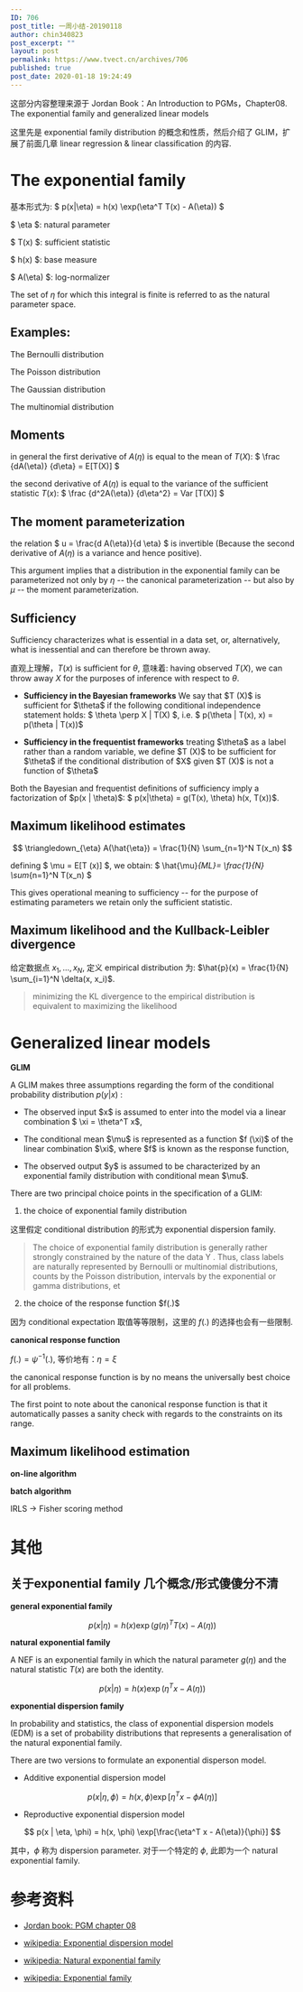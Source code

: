 ```yaml
---
ID: 706
post_title: 一周小结-20190118
author: chin340823
post_excerpt: ""
layout: post
permalink: https://www.tvect.cn/archives/706
published: true
post_date: 2020-01-18 19:24:49
---
```

这部分内容整理来源于 Jordan Book：An Introduction to PGMs，Chapter08. The exponential family and generalized linear models

这里先是 exponential family distribution 的概念和性质，然后介绍了 GLIM，扩展了前面几章 linear regression &amp; linear classification 的内容.

<!--more-->

<h1>The exponential family</h1>

基本形式为: $ p(x|\eta) = h(x) \exp(\eta^T T(x) - A(\eta)) $

$ \eta $: natural parameter

$ T(x) $: sufficient statistic

$ h(x) $: base measure

$ A(\eta) $: log-normalizer

The set of $\eta$ for which this integral is finite is referred to as the natural parameter space.

<h2>Examples:</h2>

The Bernoulli distribution

The Poisson distribution

The Gaussian distribution

The multinomial distribution

<h2>Moments</h2>

in general the first derivative of  $A(\eta)$ is equal to the mean of $T(X)$: $ \frac {dA(\eta)} {d\eta} = E[T(X)] $

the second derivative of $A(\eta)$ is equal to the variance of the sufficient statistic $T(x)$: $ \frac {d^2A(\eta)} {d\eta^2} = Var [T(X)] $

<h2>The moment parameterization</h2>

the relation $ u = \frac{d A(\eta)}{d \eta} $ is invertible (Because the second derivative of $A(\eta)$ is a variance and hence positive).

This argument implies that a distribution in the exponential family can be parameterized not only by $\eta$ -- the canonical parameterization -- but also by $\mu$ -- the moment parameterization.

<h2>Sufficiency</h2>

Sufficiency characterizes what is essential in a data set, or, alternatively, what is inessential and can therefore be thrown away.

直观上理解，$T(x)$ is sufficient for $\theta$, 意味着: having observed $T (X)$, we can throw away $X$ for the purposes of inference with respect to $\theta$.

<ul>
<li><strong>Sufficiency in the Bayesian frameworks</strong>
We say that $T (X)$ is sufficient for $\theta$ if the following conditional independence statement holds: $ \theta \perp  X | T(X) $, i.e. $ p(\theta | T(x), x) = p(\theta | T(x))$</p></li>
<li><p><strong>Sufficiency in the frequentist frameworks</strong>
treating $\theta$ as a label rather than a random variable, we define $T (X)$ to be sufficient for $\theta$ if the conditional distribution of $X$ given $T (X)$ is not a function of $\theta$</p></li>
</ul>

<p>Both the Bayesian and frequentist definitions of sufficiency imply a factorization of $p(x | \theta)$: $ p(x|\theta) = g(T(x), \theta) h(x, T(x))$.

<h2>Maximum likelihood estimates</h2>

$$ \triangledown_{\eta} A(\hat{\eta}) = \frac{1}{N} \sum_{n=1}^N T(x_n) $$

defining $ \mu = E[T (x)] $, we obtain: $ \hat{\mu}<em>{ML}= \frac{1}{N} \sum</em>{n=1}^N T(x_n) $

This gives operational meaning to sufficiency -- for the purpose of estimating parameters we retain only the sufficient statistic.

<h2>Maximum likelihood and the Kullback-Leibler divergence</h2>

给定数据点 $x_1, ..., x_N$, 定义 empirical distribution 为: $\hat{p}(x) = \frac{1}{N} \sum_{i=1}^N \delta(x, x_i)$.

<blockquote>
  minimizing the KL divergence to the empirical distribution is equivalent to maximizing the likelihood
</blockquote>

<h1>Generalized linear models</h1>

<strong>GLIM</strong>

A GLIM makes three assumptions regarding the form of the conditional probability distribution $p(y | x)$ :

<ul>
<li>The observed input $x$ is assumed to enter into the model via a linear combination $ \xi  = \theta^T x$,</p></li>
<li><p>The conditional mean $\mu$ is represented as a function $f (\xi)$ of the linear combination $\xi$, where $f$ is known as the response function,</p></li>
<li><p>The observed output $y$ is assumed to be characterized by an exponential family distribution with conditional mean $\mu$.</p></li>
</ul>

<p>There are two principal choice points in the specification of a GLIM:

<ol>
<li>the choice of exponential family distribution</li>
</ol>

这里假定 conditional distribution 的形式为 exponential dispersion family.

<blockquote>
  The choice of exponential family distribution is generally rather strongly constrained by the nature of the data Y . Thus, class labels are naturally represented by Bernoulli or multinomial distributions, counts by the Poisson distribution, intervals by the exponential or gamma distributions, et
</blockquote>

<ol start="2">
<li>the choice of the response function $f(.)$</li>
</ol>

因为 conditional expectation 取值等等限制，这里的 $f(.)$ 的选择也会有一些限制.

<strong>canonical response function</strong>

$f(.) = \psi^{-1}(.)$, 等价地有：$\eta = \xi$

the canonical response function is by no means the universally best choice for all problems.

The first point to note about the canonical response function is that it automatically passes a sanity check with regards to the constraints on its range.

<h2>Maximum likelihood estimation</h2>

<strong>on-line algorithm</strong>

<strong>batch algorithm</strong>

IRLS -> Fisher scoring method

<h1>其他</h1>

<h2>关于exponential family 几个概念/形式傻傻分不清</h2>

<strong>general exponential family</strong>

$$ p(x|\eta) = h(x) \exp(g(\eta)^T T(x) - A(\eta)) $$

<strong>natural exponential family</strong>

A NEF is an exponential family in which the natural parameter $g(η)$ and the natural statistic $T(x)$ are both the identity.

$$ p(x|\eta) = h(x) \exp(\eta^T x - A(\eta)) $$

<strong>exponential dispersion family</strong>

In probability and statistics, the class of exponential dispersion models (EDM) is a set of probability distributions that represents a generalisation of the natural exponential family.

There are two versions to formulate an exponential disperson model.

<ul>
<li>Additive exponential dispersion model</li>
</ul>

$$ p(x | \eta, \phi) = h(x, \phi) \exp[\eta^T x - \phi A(\eta)] $$

<ul>
<li>Reproductive exponential dispersion model</li>
</ul>

$$ p(x | \eta, \phi) = h(x, \phi) \exp[\frac{\eta^T x - A(\eta)}{\phi}] $$

其中，$\phi$ 称为 dispersion parameter. 对于一个特定的 $\phi$, 此即为一个 natural exponential family.

<h1>参考资料</h1>

<ul>
<li><p><a href="">Jordan book: PGM chapter 08</a></p></li>
<li><p><a href="https://en.wikipedia.org/wiki/Exponential_dispersion_model">wikipedia: Exponential dispersion model</a></p></li>
<li><p><a href="https://en.wikipedia.org/wiki/Natural_exponential_family">wikipedia: Natural exponential family</a></p></li>
<li><p><a href="https://en.wikipedia.org/wiki/Exponential_family">wikipedia: Exponential family</a></p></li>
</ul>